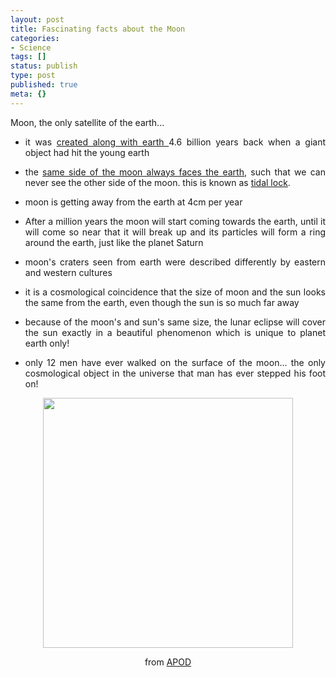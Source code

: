 ```yaml
---
layout: post
title: Fascinating facts about the Moon
categories:
- Science
tags: []
status: publish
type: post
published: true
meta: {}
---
```

<p align="justify">Moon, the only satellite of the earth...</p>

<ul>
	<li>
<p align="justify">it was <a href="http://www.psi.edu/projects/moon/moon.html">created along with earth </a>4.6 billion years back when a giant object had hit the young earth</p>
</li>
	<li>
<p align="justify">the <a href="http://www.straightdope.com/mailbag/mlunarrotate.html">same side of the moon always faces the earth</a>, such that we can never see the other side of the moon. this is known as <a href="http://en.wikipedia.org/wiki/Tidal_locking">tidal lock</a>. </p>
</li>
	<li>
<p align="justify">moon is getting away from the earth at 4cm per year</p>
</li>
	<li>
<p align="justify">After a million years the moon will start coming towards the earth, until it will come so near that it will break up and its particles will form a ring around the earth, just like the planet Saturn</p>
</li>
	<li>
<p align="justify">moon's craters seen from earth were described differently by eastern and western cultures</p>
</li>
	<li>
<p align="justify">it is a cosmological coincidence that the size of moon and the sun looks the same from the earth, even though the sun is so much far away</p>
</li>
	<li>
<p align="justify">because of the moon's and sun's same size, the lunar eclipse will cover the sun exactly in a beautiful phenomenon which is unique to planet earth only!</p>
</li>
	<li>
<p align="justify">only 12 men have ever walked on the surface of the moon... the only cosmological object in the universe that man has ever stepped his foot on!</p>
</li>
</ul>
<p align="center"><img width="400" src="http://antwrp.gsfc.nasa.gov/apod/image/9911/lunation_ajc_big.gif" height="400" style="width:400px;height:400px;" /></p>
<p align="center">from <a href="http://antwrp.gsfc.nasa.gov/apod/ap051113.html">APOD</a></p>
